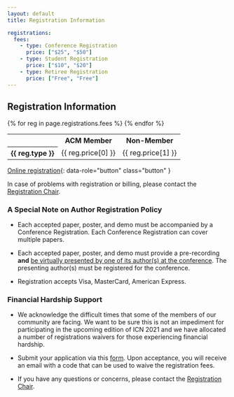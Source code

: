 ```yaml
---
layout: default
title: Registration Information

registrations:
  fees:
    - type: Conference Registration
      price: ["$25", "$50"]
    - type: Student Registration
      price: ["$10", "$20"]
    - type: Retiree Registration
      price: ["Free", "Free"]
---
```


## Registration Information

<div class="border ui-corner-all ui-shadow">
  <table class="sponsorlevels">
    <tbody>
      <tr>
        <th style="text-align:left"></th>
        <th>ACM Member</th>
        <th>Non-Member</th>
      </tr>
      {% for reg in page.registrations.fees %}
      <tr>
        <th style="text-align:left">{{ reg.type }}</th>
        <td> {{ reg.price[0] }} </td>
        <td> {{ reg.price[1] }} </td>
      </tr>
      {% endfor %}
    </tbody>
  </table>
</div>


[Online registration](https://web.cvent.com/event/4373e21f-c5ad-45e8-94d2-f1373fa373ac/summary?locale=en-US&tm=TPn8ejs5YXpDdKE7pvC0hKVijyMycSPLQf82ABlJJ5c){: data-role="button" class="button" }

In case of problems with registration or billing, please contact the [Registration Chair](mailto:icn2021.reg@gmail.com).

### A Special Note on Author Registration Policy

- Each accepted paper, poster, and demo must be accompanied by a Conference Registration. Each Conference Registration can cover multiple papers.

- Each accepted paper, poster, and demo must provide a pre-recording **and** <u>be virtually presented by one of its author(s) at the conference</u>. The presenting author(s) must be registered for the conference.

- Registration accepts Visa, MasterCard, American Express.

### Financial Hardship Support

- We acknowledge the difficult times that some of the members of our community are facing. We want to be sure this is not an impediment for participating in the upcoming edition of ICN 2021 and we have allocated a number of registrations waivers for those experiencing financial hardship.

- Submit your application via this [form](https://docs.google.com/forms/d/e/1FAIpQLSd1eM07XTq6sh92SV8Z2XseRazwjGpEdBQd1CEDpAiB7l-WZQ/viewform?vc=0&c=0&w=1&flr=0). Upon acceptance, you will receive an email with a code that can be used to waive the registration fees.

- If you have any questions or concerns, please contact the [Registration Chair](mailto:icn2021.reg@gmail.com).

